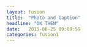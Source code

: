 ```yaml
---
layout: fusion
title:  "Photo and Caption"
headline: "OK THEN"
date:   2015-08-25 09:09:59
categories: fusion1
---
```

